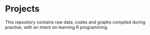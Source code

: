 # Projects
This repository contains raw data, codes and graphs compiled during practise, with an intent on learning R programming.
